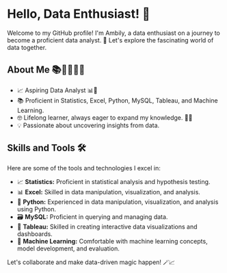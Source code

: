 # Hello, Data Enthusiast! 👋

Welcome to my GitHub profile! I'm Ambily, a data enthusiast on a journey to become a proficient data analyst. 🚀 Let's explore the fascinating world of data together.

## About Me 📚👩‍💻👩‍🎓

- 📈 Aspiring Data Analyst 📊🔬
- 📚 Proficient in Statistics, Excel, Python, MySQL, Tableau, and Machine Learning.
- 🤓 Lifelong learner, always eager to expand my knowledge. 📖🌱
- 💡 Passionate about uncovering insights from data.

## Skills and Tools 🛠️

Here are some of the tools and technologies I excel in:

- 📈 **Statistics:** Proficient in statistical analysis and hypothesis testing.
- 📊 **Excel:** Skilled in data manipulation, visualization, and analysis.
- 🐍 **Python:** Experienced in data manipulation, visualization, and analysis using Python.
- 🗃️ **MySQL:** Proficient in querying and managing data.
- 📰 **Tableau:** Skilled in creating interactive data visualizations and dashboards.
- 🤖 **Machine Learning:** Comfortable with machine learning concepts, model development, and evaluation.

Let's collaborate and make data-driven magic happen! 🪄📈






